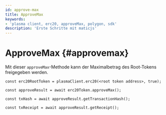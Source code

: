 ```yaml
---
id: approve-max
title: ApproveMax
keywords:
- 'plasma client, erc20, approveMax, polygon, sdk'
description: 'Erste Schritte mit maticjs'
---
```


# ApproveMax {#approvemax}

Mit dieser `approveMax`-Methode kann der Maximalbetrag des Root-Tokens freigegeben werden.

```
const erc20RootToken = plasmaClient.erc20(<root token address>, true);

const approveResult = await erc20Token.approveMax();

const txHash = await approveResult.getTransactionHash();

const txReceipt = await approveResult.getReceipt();

```
